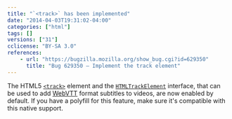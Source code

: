 ```yaml
---
title: "`<track>` has been implemented"
date: "2014-04-03T19:31:02-04:00"
categories: ["html"]
tags: []
versions: ["31"]
cclicense: "BY-SA 3.0"
references:
    - url: "https://bugzilla.mozilla.org/show_bug.cgi?id=629350"
      title: "Bug 629350 – Implement the track element"
---
```

The HTML5 [`<track>`](https://developer.mozilla.org/en-US/docs/Web/HTML/Element/track) element and the [`HTMLTrackElement`](https://developer.mozilla.org/en-US/docs/Web/API/HTMLTrackElement) interface, that can be used to add [WebVTT](https://developer.mozilla.org/en-US/docs/HTML/WebVTT) format subtitles to videos, are now enabled by default. If you have a polyfill for this feature, make sure it's compatible with this native support.
